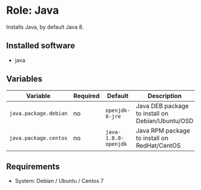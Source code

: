 # Role: Java
Installs Java, by default Java 8.

## Installed software
- java

## Variables

Variable | Required | Default | Description
-------- | -------- | ------- | -----------
`java.package.debian` | no | `openjdk-8-jre`      |  Java DEB package to install on Debian/Ubuntu/OSD
`java.package.centos` | no | `java-1.8.0-openjdk` |  Java RPM package to install on RedHat/CentOS

## Requirements
- System: Debian / Ubuntu / Centos 7
